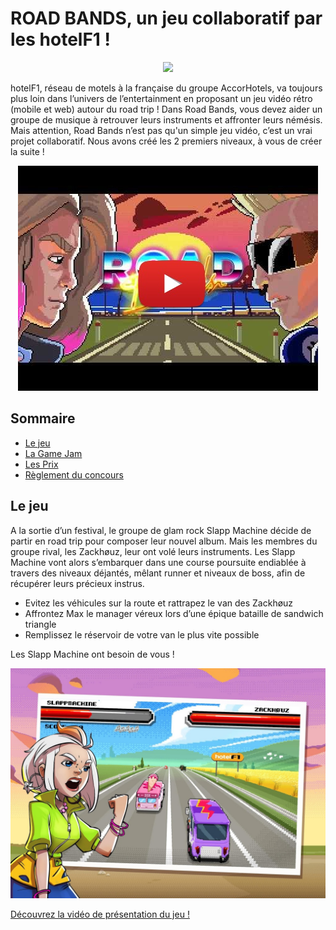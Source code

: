 # ROAD BANDS, un jeu collaboratif par les hotelF1 !

<p align="center">
    <img src="https://user-images.githubusercontent.com/29977168/28116277-c23a7cce-6708-11e7-927c-5a6bd911da85.png"
         style="width: 200; height:auto;"
    >
</p>

hotelF1, réseau de motels à la française du groupe AccorHotels, va toujours plus loin dans l’univers de l’entertainment en proposant un jeu vidéo rétro (mobile et web) autour du road trip ! Dans Road Bands, vous devez aider un groupe de musique à retrouver leurs instruments et affronter leurs némésis. Mais attention, Road Bands n’est pas qu'un simple jeu vidéo, c’est un vrai projet collaboratif. Nous avons créé les 2 premiers niveaux, à vous de créer la suite !

<p align="center">
    <a target="_blank" href="http://www.youtube.com/watch?feature=player_embedded&v=35mA3UNQ-yk"><img src="https://raw.githubusercontent.com/Yakka/testF1/master/youtube.jpg" alt="Video Road Bands"/></a>
</p>

## Sommaire

- [Le jeu](#jeu)
- [La Game Jam](#game-jam)
- [Les Prix](#prix)
- [Règlement du concours](#règlement)

<a name="jeu"></a>
## Le jeu

A la sortie d’un festival, le groupe de glam rock Slapp Machine décide de partir en road trip pour composer leur nouvel album. Mais les membres du groupe rival, les Zackhøuz, leur ont volé leurs instruments. Les Slapp Machine vont alors s’embarquer dans une course poursuite endiablée à travers des niveaux déjantés, mêlant runner et niveaux de boss, afin de récupérer leurs précieux instrus.

* Evitez les véhicules sur la route et rattrapez le van des Zackhøuz
* Affrontez Max le manager véreux lors d’une épique bataille de sandwich triangle
* Remplissez le réservoir de votre van le plus vite possible

Les Slapp Machine ont besoin de vous !

![Rattrapez le van des Zackhøuz](https://raw.githubusercontent.com/Yakka/testF1/master/img1.jpg)

[Découvrez la vidéo de présentation du jeu !](http://www.youtube.com/watch?feature=player_embedded&v=35mA3UNQ-yk])

